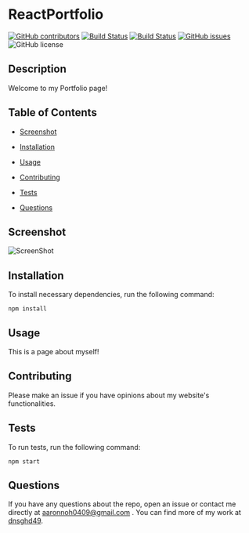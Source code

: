 # ReactPortfolio
  [![GitHub contributors](https://img.shields.io/github/contributors/dnsghd49/ReactPortfolio.svg)](https://GitHub.com/dnsghd49/ReactPortfolio/graphs/contributors/)
  [![Build Status](https://img.shields.io/github/forks/dnsghd49/ReactPortfolio.svg)](https://github.com/dnsghd49/ReactPortfolio/network/)
  [![Build Status](https://img.shields.io/github/stars/dnsghd49/ReactPortfolio.svg)](https://github.com/dnsghd49/ReactPortfolio/)
  [![GitHub issues](https://img.shields.io/github/issues/dnsghd49/ReactPortfolio.svg)](https://GitHub.com/dnsghd49/ReactPortfolio/issues/)
  ![GitHub license](https://img.shields.io/badge/license-MIT-blue.svg)


## Description

Welcome to my Portfolio page! 

## Table of Contents 

* [Screenshot](#screenshot)

* [Installation](#installation)

* [Usage](#usage)

* [Contributing](#contributing)

* [Tests](#tests)

* [Questions](#questions)

## Screenshot

![ScreenShot](https://raw.github.com/dnsghd49/ReactPortfolio/main/public/screenshots/notyet)

## Installation

To install necessary dependencies, run the following command:

```
npm install
```

## Usage

This is a page about myself!


  
## Contributing

Please make an issue if you have opinions about my website's functionalities.

## Tests

To run tests, run the following command:

```
npm start
```

## Questions

If you have any questions about the repo, open an issue or contact me directly at aaronnoh0409@gmail.com	. You can find more of my work at [dnsghd49](https://github.com/dnsghd49/).
